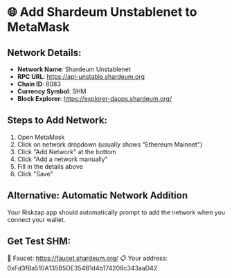 # 🌐 Add Shardeum Unstablenet to MetaMask

## Network Details:
- **Network Name**: Shardeum Unstablenet
- **RPC URL**: https://api-unstable.shardeum.org
- **Chain ID**: 8083
- **Currency Symbol**: SHM
- **Block Explorer**: https://explorer-dapps.shardeum.org/

## Steps to Add Network:
1. Open MetaMask
2. Click on network dropdown (usually shows "Ethereum Mainnet")
3. Click "Add Network" at the bottom
4. Click "Add a network manually"
5. Fill in the details above
6. Click "Save"

## Alternative: Automatic Network Addition
Your Riskzap app should automatically prompt to add the network when you connect your wallet.

## Get Test SHM:
🚰 Faucet: https://faucet.shardeum.org/
📋 Your address: 0xFd3fBa510A135B5DE354B1d4b174208c343aaD42
